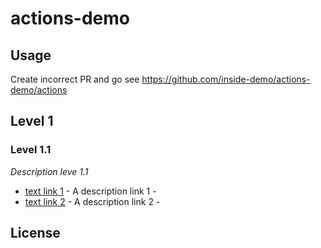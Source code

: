 # actions-demo

## Usage
 Create incorrect PR and go see https://github.com/inside-demo/actions-demo/actions

<!-- md-parser-start -->
## Level 1

### Level 1.1

*Description leve 1.1*

- [text link 1](https://url-link-1) - A description link 1 -
- [text link 2](https://url-link-2) - A description link 2 -
<!-- md-parser-end -->

## License
